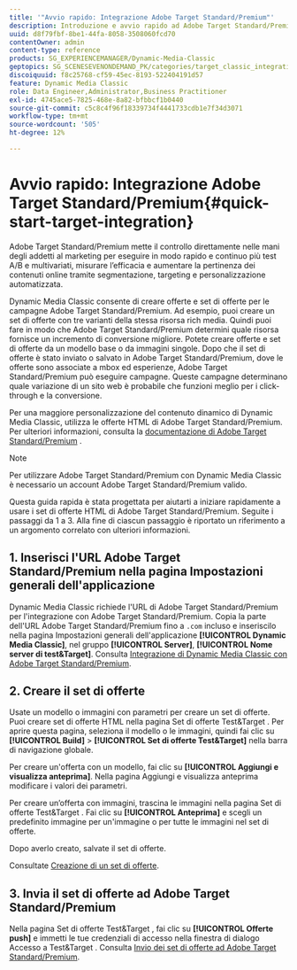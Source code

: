 ```yaml
---
title: '"Avvio rapido: Integrazione Adobe Target Standard/Premium"'
description: Introduzione e avvio rapido ad Adobe Target Standard/Premium per aiutarti a iniziare rapidamente a usare le tecniche di integrazione di Adobe Target Standard/Premium.
uuid: d8f79fbf-8be1-44fa-8058-3508060fcd70
contentOwner: admin
content-type: reference
products: SG_EXPERIENCEMANAGER/Dynamic-Media-Classic
geptopics: SG_SCENESEVENONDEMAND_PK/categories/target_classic_integration
discoiquuid: f8c25768-cf59-45ec-8193-522404191d57
feature: Dynamic Media Classic
role: Data Engineer,Administrator,Business Practitioner
exl-id: 4745ace5-7825-468e-8a82-bfbbcf1b0440
source-git-commit: c5c8c4f96f18339734f4441733cdb1e7f34d3071
workflow-type: tm+mt
source-wordcount: '505'
ht-degree: 12%

---
```


# Avvio rapido: Integrazione Adobe Target Standard/Premium{#quick-start-target-integration}

Adobe Target Standard/Premium mette il controllo direttamente nelle mani degli addetti al marketing per eseguire in modo rapido e continuo più test A/B e multivariati, misurare l’efficacia e aumentare la pertinenza dei contenuti online tramite segmentazione, targeting e personalizzazione automatizzata.

Dynamic Media Classic consente di creare offerte e set di offerte per le campagne Adobe Target Standard/Premium. Ad esempio, puoi creare un set di offerte con tre varianti della stessa risorsa rich media. Quindi puoi fare in modo che Adobe Target Standard/Premium determini quale risorsa fornisce un incremento di conversione migliore. Potete creare offerte e set di offerte da un modello base o da immagini singole. Dopo che il set di offerte è stato inviato o salvato in Adobe Target Standard/Premium, dove le offerte sono associate a mbox ed esperienze, Adobe Target Standard/Premium può eseguire campagne. Queste campagne determinano quale variazione di un sito web è probabile che funzioni meglio per i click-through e la conversione.

Per una maggiore personalizzazione del contenuto dinamico di Dynamic Media Classic, utilizza le offerte HTML di Adobe Target Standard/Premium. Per ulteriori informazioni, consulta la [documentazione di Adobe Target Standard/Premium](https://experienceleague.adobe.com/docs/target.html) .

>[!NOTE]
>
>Per utilizzare Adobe Target Standard/Premium con Dynamic Media Classic è necessario un account Adobe Target Standard/Premium valido.

Questa guida rapida è stata progettata per aiutarti a iniziare rapidamente a usare i set di offerte HTML di Adobe Target Standard/Premium. Seguite i passaggi da 1 a 3. Alla fine di ciascun passaggio è riportato un riferimento a un argomento correlato con ulteriori informazioni.

## 1. Inserisci l&#39;URL Adobe Target Standard/Premium nella pagina Impostazioni generali dell&#39;applicazione

Dynamic Media Classic richiede l&#39;URL di Adobe Target Standard/Premium per l&#39;integrazione con Adobe Target Standard/Premium. Copia la parte dell&#39;URL Adobe Target Standard/Premium fino a `.com` incluso e inseriscilo nella pagina Impostazioni generali dell&#39;applicazione **[!UICONTROL Dynamic Media Classic]**, nel gruppo **[!UICONTROL Server]**, **[!UICONTROL Nome server di test&amp;Target]**. Consulta [Integrazione di Dynamic Media Classic con Adobe Target Standard/Premium](integrating-dmc-with-target.md#integrating-dmc-with-target).

## 2. Creare il set di offerte

Usate un modello o immagini con parametri per creare un set di offerte. Puoi creare set di offerte HTML nella pagina Set di offerte Test&amp;Target . Per aprire questa pagina, seleziona il modello o le immagini, quindi fai clic su **[!UICONTROL Build]** > **[!UICONTROL Set di offerte Test&amp;Target]** nella barra di navigazione globale.

Per creare un&#39;offerta con un modello, fai clic su **[!UICONTROL Aggiungi e visualizza anteprima]**. Nella pagina Aggiungi e visualizza anteprima modificare i valori dei parametri.

Per creare un’offerta con immagini, trascina le immagini nella pagina Set di offerte Test&amp;Target . Fai clic su **[!UICONTROL Anteprima]** e scegli un predefinito immagine per un&#39;immagine o per tutte le immagini nel set di offerte.

Dopo averlo creato, salvate il set di offerte.

Consultate [Creazione di un set di offerte](creating-offer-set.md#creating_an_offer_set).

## 3. Invia il set di offerte ad Adobe Target Standard/Premium

Nella pagina Set di offerte Test&amp;Target , fai clic su **[!UICONTROL Offerte push]** e immetti le tue credenziali di accesso nella finestra di dialogo Accesso a Test&amp;Target . Consulta [Invio dei set di offerte ad Adobe Target Standard/Premium](pushing-offer-sets-target.md#pushing_offer_sets_to_target).
